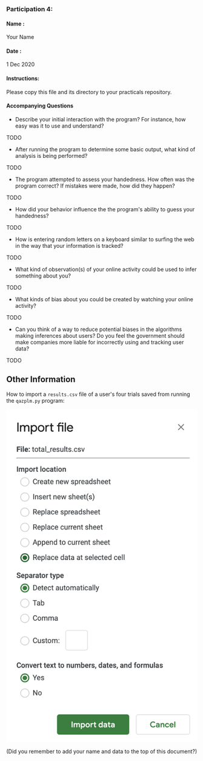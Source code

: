 ### Participation 4:

#### Name :
Your Name

#### Date :
1 Dec 2020

#### Instructions:
Please copy this file and its directory to your practicals repository.

#### Accompanying Questions

- Describe your initial interaction with the program? For instance, how easy was it to use and understand?

TODO

- After running the program to determine some basic output, what kind of analysis is being performed?

TODO

- The program attempted to assess your handedness. How often was the program correct? If mistakes were made, how did they happen?

TODO

- How did your behavior influence the the program's ability to guess your handedness?

TODO


- How is entering random letters on a keyboard similar to surfing the web in the way that your information is tracked?


TODO


- What kind of observation(s) of your online activity could be used to infer something about you?

TODO

  - What kinds of bias about you could be created by watching your online activity?

TODO

  - Can you think of a way to reduce potential biases in the algorithms making inferences about users? Do you feel the government should make companies more liable for incorrectly using and tracking user data?

TODO


## Other Information

How to import a `results.csv` file of a user's four trials saved from running the `qazplm.py` program:

![Import CSV to Sheets](images/csv.png)


(Did you remember to add your name and data to the top of this document?)
